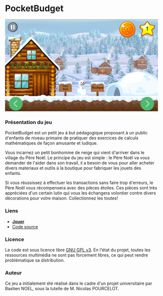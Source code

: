 # PocketBudget

![Capture d'écran](/assets/img/screens/screenPresentation.PNG?raw=true)

### Présentation du jeu

PocketBudget est un petit jeu à but pédagogique proposant à un public d'enfants de niveau primaire de pratiquer des exercices de calculs mathématiques de façon amusante et ludique. 

Vous incarnez un petit bonhomme de neige qui vient d'arriver dans le village du Père Noël. Le principe du jeu est simple : le Père Noël va vous demander de l'aider dans son travail, il a besoin de vous pour aller acheter divers materiaux et outils à la boutique pour fabriquer les jouets des enfants.

Si vous réussissez à effectuer les transactions sans faire trop d'erreurs, le Père Noël vous récompensera avec des pièces étoiles. Ces pièces sont très appréciées d'un certain lutin qui vous les échangera volontier contre divers décorations pour votre maison. Collectionnez les toutes!

### Liens

- **[Jouer](https://bastiennoel.github.io/PocketBudget/)**
- [Code source](https://github.com/BastienNOEL/PocketBudget)

### Licence

Le code est sous licence libre  [GNU GPL v3](https://www.gnu.org/licenses/quick-guide-gplv3.fr.html).
En l'état du projet, toutes les ressources multimédia ne sont pas forcement libres, ce qui peut rendre problématique sa distribution.

### Auteur

Ce jeu a initialement été réalisé dans le cadre d'un projet universitaire par Bastien NOEL, sous la tutelle de M. Nicolas POURCELOT. 